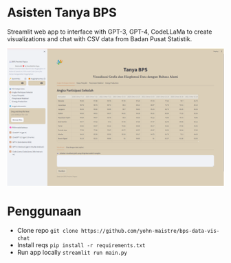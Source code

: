 # Asisten Tanya BPS
Streamlit web app to interface with GPT-3, GPT-4, CodeLLaMa to create visualizations and chat with CSV data from Badan Pusat Statistik.

![Interface](./assets/home-ss.png)

# Penggunaan
* Clone repo `git clone https://github.com/yohn-maistre/bps-data-vis-chat`
* Install reqs `pip install -r requirements.txt`
* Run app locally `streamlit run main.py`

